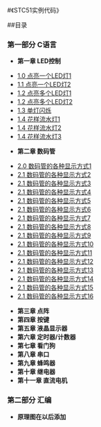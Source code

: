 #《STC51实例代码》

##目录
### 第一部分 C语言
* **第一章 LED控制**
 - [1.0 点亮一个LED灯1](src/1.0.c)
 - [1.1 点亮一个LED灯2](src/1.1.c)
 - [1.2 点亮多个LED灯1](src/1.2.0.c)
 - [1.2 点亮多个LED灯2](src/1.2.1.c)
 - [1.3 单灯闪烁](src/1.3.c)
 - [1.4 花样流水灯1](src/1.4.0.c)
 - [1.4 花样流水灯2](src/1.4.1.c)
 - [1.4 花样流水灯3](src/1.4.2.c)
* **第二章 数码管**
 - [2.0 数码管的各种显示方式1](src/2.0.0.c)
 - [2.1 数码管的各种显示方式2](src/2.0.1.c)
 - [2.1 数码管的各种显示方式3](src/2.0.2.c)
 - [2.1 数码管的各种显示方式4](src/2.0.3.c)
 - [2.1 数码管的各种显示方式5](src/2.0.4.c)
 - [2.1 数码管的各种显示方式6](src/2.0.5.c)
 - [2.1 数码管的各种显示方式7](src/2.0.6.c)
 - [2.1 数码管的各种显示方式8](src/2.0.7.c)
 - [2.1 数码管的各种显示方式9](src/2.0.8.c)
 - [2.1 数码管的各种显示方式10](src/2.0.9.c)
 - [2.1 数码管的各种显示方式11](src/2.0.10.c)
 - [2.1 数码管的各种显示方式12](src/2.0.11.c)
 - [2.1 数码管的各种显示方式13](src/2.0.12.c)
 - [2.1 数码管的各种显示方式14](src/2.0.13.c)
 - [2.1 数码管的各种显示方式15](src/2.0.14.c)
 - [2.1 数码管的各种显示方式16](src/2.0.15.c)
* **第三章 点阵**
* **第四章 按键**
* **第五章 液晶显示器**
* **第六章 定时器/计数器**
* **第七章 看门狗**
* **第八章 串口**
* **第九章 蜂鸣器**
* **第十章 继电器**
* **第十一章 直流电机**

### 第二部分 汇编




* **原理图在以后添加**
